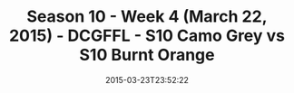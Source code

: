 ---
title: Season 10 - Week 4 (March 22, 2015) - DCGFFL - S10 Camo Grey vs S10 Burnt Orange
teams-score:
- team: _teams/s10-camo-grey.md
  score:
- team: _teams/s10-burnt-orange.md
  score: 13
mvp: Matt M. (Camo Grey) Mike Z. (Burnt Orange)
game-ball: N/A
sportsperson: ''
season: 10
week:
date: '2015-03-23T23:52:22'
pageid: season-10-week-four-4423-vs-4422
---